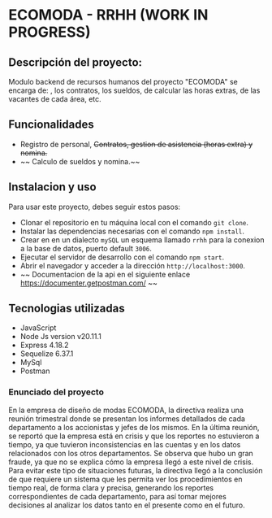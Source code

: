 # ECOMODA - RRHH (WORK IN PROGRESS)

## Descripción del proyecto:

Modulo backend de recursos humanos del proyecto "ECOMODA" se encarga de: , los contratos, los sueldos, de calcular 
las horas extras, de las vacantes de cada área, etc.

## Funcionalidades

* Registro de personal, ~~Contratos, gestion de asistencia (horas extra) y nomina.~~
* ~~ Calculo de sueldos y nomina.~~


## Instalacion y uso

Para usar este proyecto, debes seguir estos pasos:

* Clonar el repositorio en tu máquina local con el comando `git clone`.
* Instalar las dependencias necesarias con el comando `npm install`.
* Crear en en un dialecto `mySQL` un esquema llamado `rrhh` para la conexion a la base de datos, puerto default `3006`.
* Ejecutar el servidor de desarrollo con el comando `npm start`.
* Abrir el navegador y acceder a la dirección `http://localhost:3000`.
* ~~ Documentacion de la api en el siguiente enlace https://documenter.getpostman.com/ ~~

## Tecnologias utilizadas

* JavaScript
* Node Js version v20.11.1
* Express 4.18.2
* Sequelize 6.37.1
* MySql 
* Postman

### Enunciado del proyecto

En la empresa de diseño de modas ECOMODA, la directiva realiza una reunión trimestral donde se presentan los informes detallados de cada departamento a los accionistas y jefes de los mismos. En la última reunión, se reportó 
que la empresa está en crisis y que los reportes no estuvieron a tiempo, ya que tuvieron inconsistencias en las cuentas y en los datos relacionados con los otros departamentos. Se observa que hubo un gran fraude, ya que no se explica 
cómo la empresa llegó a este nivel de crisis. Para evitar este tipo de situaciones futuras, la directiva llegó a la conclusión de que requiere un sistema que les permita ver los procedimientos en tiempo real, de forma clara y precisa, generando los reportes correspondientes de cada departamento, para así tomar mejores decisiones al analizar los datos tanto en el presente como en el futuro. 